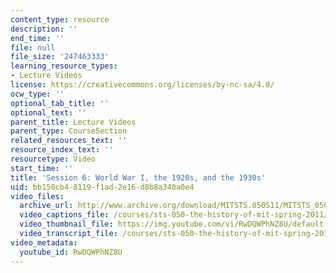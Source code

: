 ```yaml
---
content_type: resource
description: ''
end_time: ''
file: null
file_size: '247463333'
learning_resource_types:
- Lecture Videos
license: https://creativecommons.org/licenses/by-nc-sa/4.0/
ocw_type: ''
optional_tab_title: ''
optional_text: ''
parent_title: Lecture Videos
parent_type: CourseSection
related_resources_text: ''
resource_index_text: ''
resourcetype: Video
start_time: ''
title: 'Session 6: World War I, the 1920s, and the 1930s'
uid: bb150cb4-8119-f1ad-2e16-d8b8a340a0e4
video_files:
  archive_url: http://www.archive.org/download/MITSTS.050S11/MITSTS_050S11lec06_300k.mp4
  video_captions_file: /courses/sts-050-the-history-of-mit-spring-2011/d2c32d9ab81a5c9c93e745c9ad5aff80_RwDQWPhNZ8U.vtt
  video_thumbnail_file: https://img.youtube.com/vi/RwDQWPhNZ8U/default.jpg
  video_transcript_file: /courses/sts-050-the-history-of-mit-spring-2011/f51a3af854821b9e2cc487a48c6761cb_RwDQWPhNZ8U.pdf
video_metadata:
  youtube_id: RwDQWPhNZ8U
---
```

